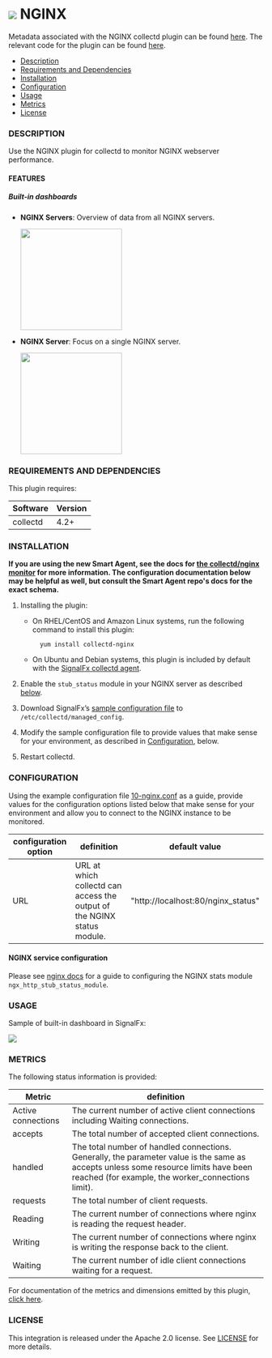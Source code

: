 # ![](https://github.com/signalfx/integrations/blob/master/collectd-nginx/img/integrations_nginx.png) NGINX

Metadata associated with the NGINX collectd plugin can be found <a target="_blank" href="https://github.com/signalfx/integrations/tree/release/collectd-nginx">here</a>. The relevant code for the plugin can be found <a target="_blank" href="https://github.com/signalfx/collectd/blob/master/src/nginx.c">here</a>.

- [Description](#description)
- [Requirements and Dependencies](#requirements-and-dependencies)
- [Installation](#installation)
- [Configuration](#configuration)
- [Usage](#usage)
- [Metrics](#metrics)
- [License](#license)

### DESCRIPTION

Use the NGINX plugin for collectd to monitor NGINX webserver performance.

#### FEATURES

##### Built-in dashboards

- **NGINX Servers**: Overview of data from all NGINX servers.

  [<img src='./img/dashboard_nginx_servers.png' width=200px>](./img/dashboard_nginx_servers.png)

- **NGINX Server**: Focus on a single NGINX server.

  [<img src='./img/dashboard_nginx_server.png' width=200px>](./img/dashboard_nginx_server.png)  

### REQUIREMENTS AND DEPENDENCIES

This plugin requires:

| Software          | Version        |
|-------------------|----------------|
| collectd |  4.2+  |

### INSTALLATION

**If you are using the new Smart Agent, see the docs for [the collectd/nginx
monitor](https://github.com/signalfx/signalfx-agent/tree/master/docs/monitors/collectd-nginx.md)
for more information.  The configuration documentation below may be helpful as
well, but consult the Smart Agent repo's docs for the exact schema.**


1. Installing the plugin:
    * On RHEL/CentOS and Amazon Linux systems, run the following command to install this plugin:

            yum install collectd-nginx

    * On Ubuntu and Debian systems, this plugin is included by default with the [SignalFx collectd agent](https://github.com/signalfx/integrations/tree/master/collectd)[](sfx_link:sfxcollectd).

2. Enable the `stub_status` module in your NGINX server as described [below](#configuration).

3. Download SignalFx’s <a target="_blank" href="https://github.com/signalfx/integrations/blob/master/collectd-nginx/10-nginx.conf">sample configuration file</a> to `/etc/collectd/managed_config`.

4. Modify the sample configuration file to provide values that make sense for your environment, as described in [Configuration](#configuration), below.

5. Restart collectd.

### CONFIGURATION

Using the example configuration file <a target="_blank" href="https://github.com/signalfx/integrations/blob/master/collectd-nginx/10-nginx.conf">10-nginx.conf</a> as a guide, provide values for the configuration options listed below that make sense for your environment and allow you to connect to the NGINX instance to be monitored.

| configuration option | definition | default value |
| ---------------------|------------|---------------|
| URL | URL at which collectd can access the output of the NGINX status module.  | "http://localhost:80/nginx_status" |

#### NGINX service configuration

Please see <a target="_blank" href="http://nginx.org/en/docs/http/ngx_http_stub_status_module.html">nginx docs</a> for a guide to configuring the NGINX stats module `ngx_http_stub_status_module`.

### USAGE

Sample of built-in dashboard in SignalFx:

![](././img/dashboard_nginx.png)

### METRICS

The following status information is provided:

| Metric | definition |
| -------|-------------|
|Active connections| The current number of active client connections including Waiting connections.|
|accepts|The total number of accepted client connections.|
|handled|The total number of handled connections. Generally, the parameter value is the same as accepts unless some resource limits have been reached (for example, the worker\_connections limit).|
|requests|The total number of client requests.|
|Reading|The current number of connections where nginx is reading the request header.|
|Writing|The current number of connections where nginx is writing the response back to the client.|
|Waiting|The current number of idle client connections waiting for a request.|


For documentation of the metrics and dimensions emitted by this plugin, [click here](./docs).

### LICENSE

This integration is released under the Apache 2.0 license. See [LICENSE](./LICENSE) for more details.
